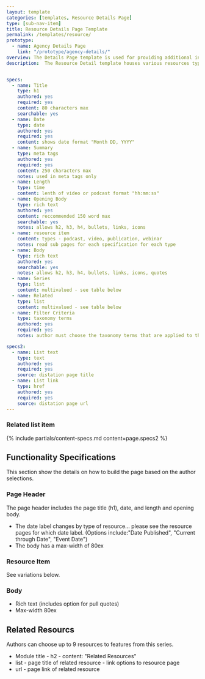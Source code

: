 ```yaml
---
layout: template
categories: [templates, Resource Details Page]
type: [sub-nav-item]
title: Resource Details Page Template
permalink: /templates/resource/
prototype: 
  - name: Agency Details Page
    link: "/prototype/agency-details/"
overview: The Details Page template is used for providing additional information on a topic. Usually secondary to a landing page with broader information.
description:  The Resource Detail template houses various resources types that all have their own required aspects. On this overview page, you will see the common functionaly and content types. The requirements for each resource type will be linked in a sub-page.


specs:
  - name: Title
    type: h1
    authored: yes
    required: yes
    content: 80 characters max
    searchable: yes
  - name: Date
    type: date
    authored: yes
    required: yes
    content: shows date format "Month DD, YYYY"
  - name: Summary
    type: meta tags
    authored: yes
    required: yes
    content: 250 characters max
    notes: used in meta tags only
  - name: Length
    type: time
    content: lenth of video or podcast format "hh:mm:ss"
  - name: Opening Body
    type: rich text
    authored: yes
    content: reccommended 150 word max
    searchable: yes
    notes: allows h2, h3, h4, bullets, links, icons
  - name: resource item
    content: types - podcast, video, publication, webinar
    notes: read sub pages for each specification for each type
  - name: Body
    type: rich text
    authored: yes
    searchable: yes
    notes: allows h2, h3, h4, bullets, links, icons, quotes
  - name: Series
    type: list
    content: multivalued - see table below
  - name: Related
    type: list
    content: multivalued - see table below
  - name: Filter Criteria
    type: taxonomy terms
    authored: yes
    required: yes
    notes: author must choose the taxonomy terms that are applied to this page.

specs2: 
  - name: List text
    type: text
    authored: yes
    required: yes
    source: distation page title
  - name: List link
    type: href
    authored: yes
    required: yes
    source: distation page url
---
```


### Related list item
{% include partials/content-specs.md content=page.specs2 %} 

## Functionality Specifications
This section show the details on how to build the page based on the author selections.

### Page Header
The page header includes the page title (h1), date, and length and opening body.
- The date label changes by type of resource... please see the resource pages for which date label. (Options include:"Date Published", "Current through Date", "Event Date")
- The body has a max-width of 80ex

### Resource Item
See variations below.

### Body
- Rich text (includes option for pull quotes)
- Max-width 80ex

## Related Resourcs
Authors can choose up to 9 resources to features from this series.
- Module title - h2 - content: "Related Resources"
- list - page title of related resource - link options to resource page
- url - page link of related resource